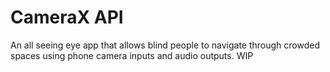 # CameraX API
An all seeing eye app that allows blind people to navigate through crowded spaces using phone camera inputs and audio outputs. WIP
